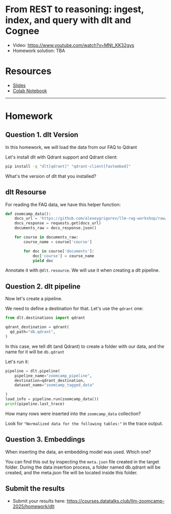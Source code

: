# From REST to reasoning: ingest, index, and query with dlt and Cognee

* Video: https://www.youtube.com/watch?v=MNt_KK32gys
* Homework solution: TBA

# Resources

* [Slides](https://docs.google.com/presentation/d/1oHQilxEVqGGW4S2ctNEE0wHY2LgcjYLaRUziAoinsis/edit?usp=sharing)
* [Colab Notebook](https://colab.research.google.com/drive/1vBA9OIGChcKjjg8r5hHduR0v3A5D6rmH?usp=sharing) 

--- 

# Homework

## Question 1. dlt Version

In this homework, we will load the data from our FAQ to Qdrant

Let's install dlt with Qdrant support and Qdrant client:

```bash
pip install -q "dlt[qdrant]" "qdrant-client[fastembed]"
```

What's the version of dlt that you installed?


## dlt Resourse

For reading the FAQ data, we have this helper function:

```python
def zoomcamp_data():
    docs_url = 'https://github.com/alexeygrigorev/llm-rag-workshop/raw/main/notebooks/documents.json'
    docs_response = requests.get(docs_url)
    documents_raw = docs_response.json()

    for course in documents_raw:
        course_name = course['course']

        for doc in course['documents']:
            doc['course'] = course_name
            yield doc
```

Annotate it with `@dlt.resource`. We will use it when creating
a dlt pipeline.

## Question 2. dlt pipeline

Now let's create a pipeline. 

We need to define a destination for that. Let's use the `qdrant` one:

```python
from dlt.destinations import qdrant

qdrant_destination = qdrant(
  qd_path="db.qdrant", 
)
```

In this case, we tell dlt (and Qdrant) to create a folder with
our data, and the name for it will be `db.qdrant`

Let's run it:

```python
pipeline = dlt.pipeline(
    pipeline_name="zoomcamp_pipeline",
    destination=qdrant_destination,
    dataset_name="zoomcamp_tagged_data"

)
load_info = pipeline.run(zoomcamp_data())
print(pipeline.last_trace)
```

How many rows were inserted into the `zoomcamp_data` collection?

Look for `"Normalized data for the following tables:"` in the trace output.

## Question 3. Embeddings

When inserting the data, an embedding model was used. Which one?

You can find this out by inspecting the `meta.json` file created
in the target folder. During the data insertion process, a folder named db.qdrant will be created, and the meta.json file will be located inside this folder.


## Submit the results

* Submit your results here: https://courses.datatalks.club/llm-zoomcamp-2025/homework/dlt